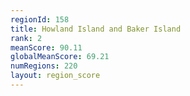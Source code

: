 ```yaml
---
regionId: 158
title: Howland Island and Baker Island
rank: 2
meanScore: 90.11
globalMeanScore: 69.21
numRegions: 220
layout: region_score
---
```

